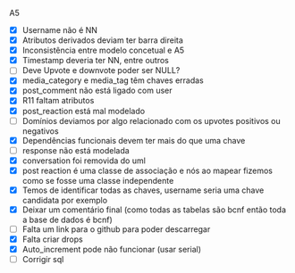 A5

- [x] Username não é NN
- [x] Atributos derivados deviam ter barra direita
- [X] Inconsistência entre modelo concetual e A5
- [X] Timestamp deveria ter NN, entre outros
- [ ] Deve Upvote e downvote poder ser NULL?
- [X] media_category e media_tag têm chaves erradas
- [X] post_comment não está ligado com user
- [X] R11 faltam atributos
- [X] post_reaction está mal modelado
- [ ] Domínios deviamos por algo relacionado com os upvotes positivos ou negativos
- [X] Dependências funcionais devem ter mais do que uma chave
- [ ] response não está modelada
- [X] conversation foi removida do uml
- [X] post reaction é uma classe de associação e nós ao mapear fizemos como se fosse uma classe independente
- [X] Temos de identificar todas as chaves, username seria uma chave candidata por exemplo
- [X] Deixar um comentário final (como todas as tabelas são bcnf então toda a base de dados é bcnf)
- [ ] Falta um link para o github para poder descarregar
- [x] Falta criar drops
- [x] Auto_increment pode não funcionar (usar serial)
- [ ] Corrigir sql
